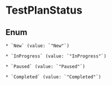 
# TestPlanStatus

## Enum


    * `New` (value: `"New"`)

    * `InProgress` (value: `"InProgress"`)

    * `Paused` (value: `"Paused"`)

    * `Completed` (value: `"Completed"`)



